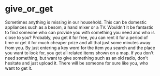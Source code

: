 # give_or_get
Sometimes anything is missing in our household. This can be domestic appliances such as a besom, a hand mixer or a TV. Wouldn't it be fantastic to find someone who can provide you with something you need and who is close to you? Probably, you get it for free, you can rent it for a period of time or get it for much cheaper prize and all that just some minutes away from you.  By just entering a key word for the item you search and the place you want to look for, you get all related items shown on a map. If you don't need something, but want to give something such as an old radio, don't hesitate and just upload it. There will be someone for sure like you, who want to get it.
